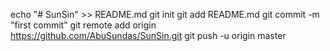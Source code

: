 echo "# SunSin" >> README.md
git init
git add README.md
git commit -m "first commit"
git remote add origin https://github.com/AbuSundas/SunSin.git
git push -u origin master
